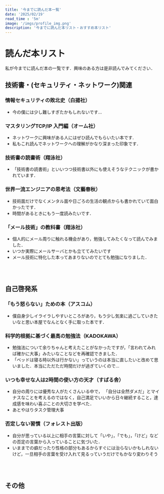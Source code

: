 ```yaml
---
title: '今までに読んだ本一覧'
date: '2025/02/19'
read_time : '5m'
image: '/imgs/profile_img.png'
description: '今までに読んだ本リスト・おすすめ本リスト'
---
```



# 読んだ本リスト
私が今までに読んだ本の一覧です．興味のある方は是非読んでみてください．

## 技術書・(セキュリティ・ネットワーク)関連
### 情報セキュリティの敗北史（白揚社）
- 今の僕には少し難しすぎたかもしれないです…

### マスタリングTCP/IP 入門編（オーム社）
- ネットワークに興味がある人にはぜひ読んでもらいたい本です.
- 私もこれ読んでネットワークへの理解がかなり深まった印象です．

### 技術書の読書術（翔泳社）
- 「技術書の読書術」といいつつ技術書以外にも使えそうなテクニックが書かれています．

### 世界一流エンジニアの思考法（文藝春秋）
- 技術面だけでなくメンタル面や日ごろの生活の観点からも書かれていて面白かったです．
- 時間があるときにもう一度読みたいです．

### 「メール技術」の教科書（翔泳社）
- 個人的にメール周りに触れる機会があり，勉強してみたくなって読んでみました．
- いつか実際にメールサーバとかも立ててみたいです
- メール技術に特化した本ってあまりないのでとても勉強になりました．

<br><br>

## 自己啓発系
### 「もう怒らない」ための本（アスコム）
- 僕自身少しイライラしやすいところがあり，もう少し気楽に過ごしていきたいなと思い本屋でなんとなく手に取った本です．

### 科学的根拠に基づく最高の勉強法（KADOKAWA）
- 勉強法について余りちゃんと考えたことがなかったですが，「言われてみれば確かに大事」みたいなことなどを再確認できました．
- 「ベッドは寝る時以外は行かない」っていうのは本当に直したいと改めて思いました．本当にただただ時間だけが過ぎていくので…

### いつも幸せな人は2時間の使い方の天才（すばる舎）
- 自分の周りには優秀な人がたくさんいる中で，
「自分は全然ダメだ」とマイナスなことを考えるのではなく，自己満足でいいから日々継続すること，達成感を味わい喜ぶことの大切さを学べた．
- あとやはりタスク管理大事

### 否定しない習慣（フォレスト出版）
- 自分が思っている以上に相手の言葉に対して「いや」，「でも」，「けど」などの否定の言葉から入っていることに気づいた．
- いままでの癖だったり性格の部分もあるからすぐには治らないかもしれないけど，一旦相手の言葉を受け入れて見るっていうだけでもかなり変わりそう

<br><br>

## その他
